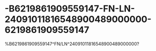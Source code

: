 # -B6219861909559147-FN-LN-24091011816548900489000000-6219861909559147
%B6219861909559147^FN/LN^24091011816548900489000000?
